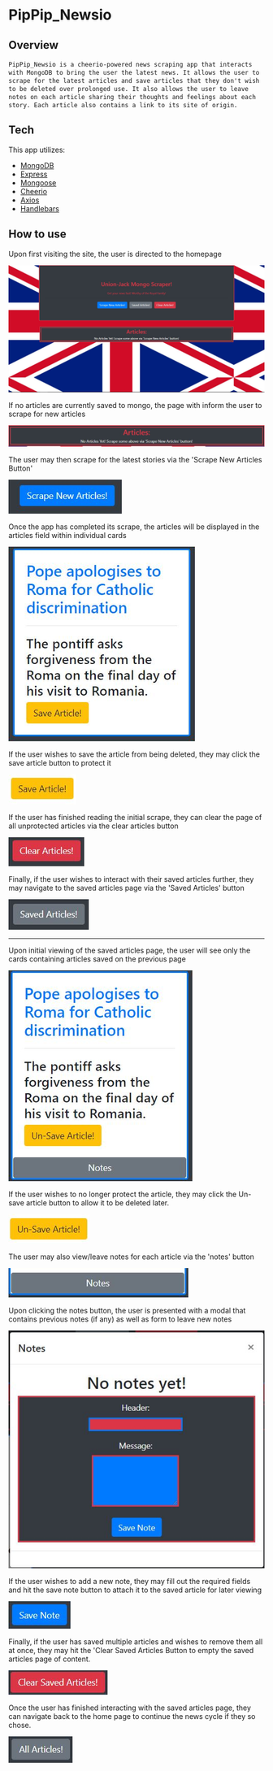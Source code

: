 # PipPip_Newsio 
## Overview
    PipPip_Newsio is a cheerio-powered news scraping app that interacts with MongoDB to bring the user the latest news. It allows the user to scrape for the latest articles and save articles that they don't wish to be deleted over prolonged use. It also allows the user to leave notes on each article sharing their thoughts and feelings about each story. Each article also contains a link to its site of origin.
## Tech
 This app utilizes:
 * [MongoDB](https://www.mongodb.com/)
 * [Express](https://www.npmjs.com/package/express)
 * [Mongoose](https://www.npmjs.com/package/mongoose)
 * [Cheerio](https://www.npmjs.com/package/cheerio)
 * [Axios](https://www.npmjs.com/package/axios)
 * [Handlebars](https://www.npmjs.com/package/handlebars)
## How to use

Upon first visiting the site, the user is directed to the homepage

![homepage](/assets/images/homepage.jpg)

If no articles are currently saved to mongo, the page with inform the user to scrape for new articles

![articles box telling the user it contains no articles](/assets/images/noarts.jpg)

The user may then scrape for the latest stories via the 'Scrape New Articles Button'

![scrape new articles button](/assets/images/scrape.jpg)

Once the app has completed its scrape, the articles will be displayed in the articles field within individual cards

![article with headline, summary, and save article button](/assets/images/article.jpg)

If the user wishes to save the article from being deleted, they may click the save article button to protect it

![save article button](/assets/images/saveart.jpg)

If the user has finished reading the initial scrape, they can clear the page of all unprotected articles via the clear articles button

![clear articles button](/assets/images/clear.jpg)

Finally, if the user wishes to interact with their saved articles further, they may navigate to the saved articles page via the 'Saved Articles' button

![saved articles button](/assets/images/saved.jpg)
___

Upon initial viewing of the saved articles page, the user will see only the cards containing articles saved on the previous page

![saved articles card with un-save button and notes button](/assets/images/savedart.jpg)

If the user wishes to no longer protect the article, they may click the Un-save article button to allow it to be deleted later.

![un-save article button](/assets/images/unsave.jpg)

The user may also view/leave notes for each article via the 'notes' button

![notes button](/assets/images/getnotes.jpg)

Upon clicking the notes button, the user is presented with a modal that contains previous notes (if any) as well as form to leave new notes

![notes modal](/assets/images/notesmodal.jpg)

If the user wishes to add a new note, they may fill out the required fields and hit the save note button to attach it to the saved article for later viewing

![save note button](/assets/images/savenote.jpg)

Finally, if the user has saved multiple articles and wishes to remove them all at once, they may hit the 'Clear Saved Articles Button to empty the saved articles page of content.

![clear saved articles button](/assets/images/clearsaved.jpg)

Once the user has finished interacting with the saved articles page, they can navigate back to the home page to continue the news cycle if they so chose.

![all articles button](/assets/images/allart.jpg)